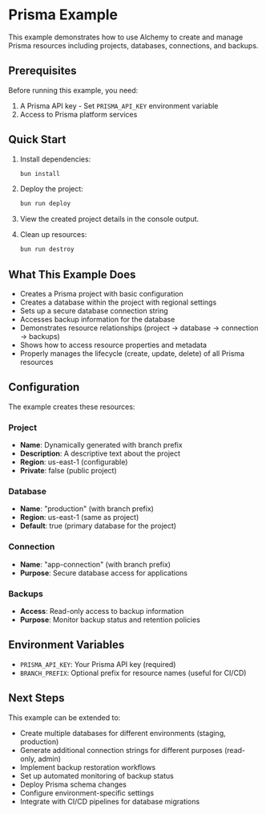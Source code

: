 # Prisma Example

This example demonstrates how to use Alchemy to create and manage Prisma resources including projects, databases, connections, and backups.

## Prerequisites

Before running this example, you need:

1. A Prisma API key - Set `PRISMA_API_KEY` environment variable
2. Access to Prisma platform services

## Quick Start

1. Install dependencies:
   ```bash
   bun install
   ```

2. Deploy the project:
   ```bash
   bun run deploy
   ```

3. View the created project details in the console output.

4. Clean up resources:
   ```bash
   bun run destroy
   ```

## What This Example Does

- Creates a Prisma project with basic configuration
- Creates a database within the project with regional settings
- Sets up a secure database connection string
- Accesses backup information for the database
- Demonstrates resource relationships (project → database → connection → backups)
- Shows how to access resource properties and metadata
- Properly manages the lifecycle (create, update, delete) of all Prisma resources

## Configuration

The example creates these resources:

### Project
- **Name**: Dynamically generated with branch prefix
- **Description**: A descriptive text about the project
- **Region**: us-east-1 (configurable)
- **Private**: false (public project)

### Database
- **Name**: "production" (with branch prefix)
- **Region**: us-east-1 (same as project)
- **Default**: true (primary database for the project)

### Connection
- **Name**: "app-connection" (with branch prefix)
- **Purpose**: Secure database access for applications

### Backups
- **Access**: Read-only access to backup information
- **Purpose**: Monitor backup status and retention policies

## Environment Variables

- `PRISMA_API_KEY`: Your Prisma API key (required)
- `BRANCH_PREFIX`: Optional prefix for resource names (useful for CI/CD)

## Next Steps

This example can be extended to:
- Create multiple databases for different environments (staging, production)
- Generate additional connection strings for different purposes (read-only, admin)
- Implement backup restoration workflows
- Set up automated monitoring of backup status
- Deploy Prisma schema changes
- Configure environment-specific settings
- Integrate with CI/CD pipelines for database migrations